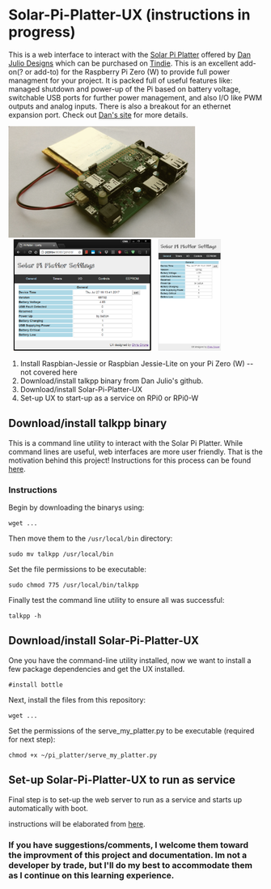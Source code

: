 # Solar-Pi-Platter-UX (instructions in progress)

This is a web interface to interact with the <a href="http://danjuliodesigns.com/products/solar_pi_platter/solar_pi_platter.html">Solar Pi Platter</a> offered by <a href="http://danjuliodesigns.com/">Dan Julio Designs</a> which can be purchased on <a href="https://www.tindie.com/products/globoy/solar-pi-platter/">Tindie</a>.  This is an excellent add-on(? or add-to) for the Raspberry Pi Zero (W) to provide full power managment for your project.  It is packed full of useful features like: managed shutdown and power-up of the Pi based on battery voltage, switchable USB ports for further power management, and also I/O like PWM outputs and analog inputs.  There is also a breakout for an ethernet expansion port.  Check out <a href="http://danjuliodesigns.com/products/solar_pi_platter/solar_pi_platter.html">Dan's site</a> for more details.

<div style="display: inline;">
<img src="https://github.com/ccirone2/Solar-Pi-Platter-UX/blob/master/static/img/dan-julio-image_2849.png" height="220">
<img src="https://github.com/ccirone2/Solar-Pi-Platter-UX/blob/master/static/img/desktop-UX-screenshot.png" height="220" hspace="10">
<img src="https://github.com/ccirone2/Solar-Pi-Platter-UX/blob/master/static/img/mobile-UX-screenshot.png" height="220">
</div>

<ol>
<li> Install Raspbian-Jessie or Raspbian Jessie-Lite on your Pi Zero (W) -- not covered here
<li> Download/install talkpp binary from Dan Julio's github.
<li> Download/install Solar-Pi-Platter-UX
<li> Set-up UX to start-up as a service on RPi0 or RPi0-W
</ol>

## Download/install talkpp binary
This is a command line utility to interact with the Solar Pi Platter.  While command lines are useful, web interfaces are more user friendly.  That is the motivation behind this project!  Instructions for this process can be found <a href="https://github.com/danjulio/rocketblue-automation/tree/master/pi_platter/unix_applets/talkpp">here</a>.

### Instructions
Begin by downloading the binarys using:
``` 
wget ... 
```
Then move them to the `/usr/local/bin` directory:
``` 
sudo mv talkpp /usr/local/bin
```
Set the file permissions to be executable:
```
sudo chmod 775 /usr/local/bin/talkpp 
```
Finally test the command line utility to ensure all was successful:
```
talkpp -h
```

## Download/install Solar-Pi-Platter-UX
One you have the command-line utility installed, now we want to install a few package dependencies and get the UX installed.
```
#install bottle
```
Next, install the files from this repository:
```
wget ...
```
Set the permissions of the serve_my_platter.py to be executable (required for next step):
```
chmod +x ~/pi_platter/serve_my_platter.py
```

## Set-up Solar-Pi-Platter-UX to run as service
Final step is to set-up the web server to run as a service and starts up automatically with boot.

instructions will be elaborated from <a href="http://www.raspberrypi-spy.co.uk/2015/10/how-to-autorun-a-python-script-on-boot-using-systemd/">here</a>.

### If you have suggestions/comments, I welcome them toward the improvment of this project and documentation. Im not a developer by trade, but I'll do my best to accommodate them as I continue on this learning experience.
